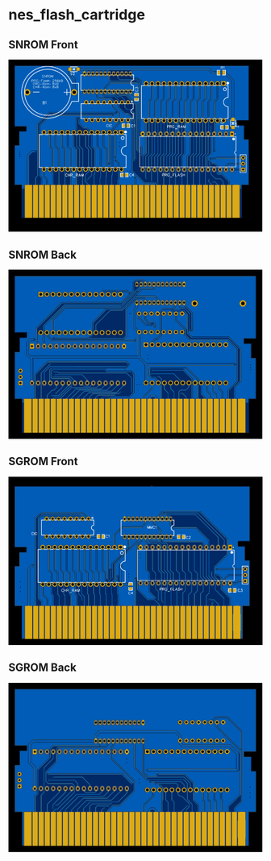 # nes_flash_cartridge

## SNROM Front
<img src="./nes_snrom_front.svg">

## SNROM Back
<img src="./nes_snrom_back.svg">

## SGROM Front
<img src="./nes_sgrom_front.svg">

## SGROM Back
<img src="./nes_sgrom_back.svg">